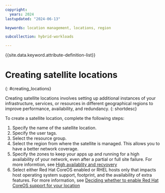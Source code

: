```yaml
---
copyright:
  years: 2024
lastupdated: "2024-06-13"

keywords: location management, locations, region

subcollection: hybrid-workloads

---
```


{{site.data.keyword.attribute-definition-list}}


# Creating satellite locations
{: #creating_locations}

Creating satellite locations involves setting up additional instances of your infrastructure, services, or resources in different geographical regions to improve performance, availability, and redundancy. 
{: shortdesc}
 
To create a satellite location, complete the following steps:
1. Specify the name of the satellite location. 
1. Specify the user tags. 
1. Select the resource group. 
1. Select the region from where the satellite is managed. This allows you to have a better network coverage. 
1. Specify the zones to keep your apps up and running for a high availability of your network, even after a partial or full site failure. For more informtion, see [High availablity and recvovery](/docs/satellite?topic=satellite-ha)
1. Select either Red Hat CoreOS enabled or RHEL hosts only that impacts host operating system support, footprint, and the availability of extra features. For more information, see [Deciding whether to enable Red Hat CoreOS support for your location](docs/satellite?topic=satellite-infrastructure-plan#enable-coreos-loc)
